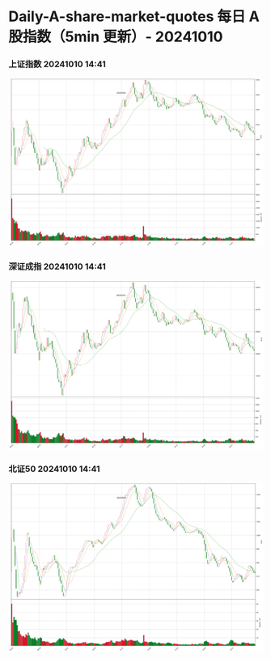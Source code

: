 
# Daily-A-share-market-quotes 每日 A 股指数（5min 更新）- 20241010

### 上证指数 20241010 14:41
![](./fig/2024/10/20241010-sh000001.png)

### 深证成指 20241010 14:41
![](./fig/2024/10/20241010-sz399001.png)

### 北证50 20241010 14:41
![](./fig/2024/10/20241010-bj899050.png)
